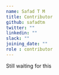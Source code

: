 ```yaml
---
name: Safad T M
title: Contributor
github: safadtm
twitter: ""
linkedin: ""
slack: ""
joining_date: ""
role : contributor
---
```


Still waiting for this
